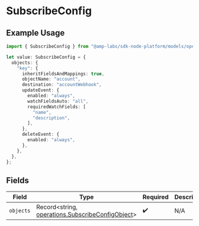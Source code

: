 # SubscribeConfig

## Example Usage

```typescript
import { SubscribeConfig } from "@amp-labs/sdk-node-platform/models/operations";

let value: SubscribeConfig = {
  objects: {
    "key": {
      inheritFieldsAndMappings: true,
      objectName: "account",
      destination: "accountWebhook",
      updateEvent: {
        enabled: "always",
        watchFieldsAuto: "all",
        requiredWatchFields: [
          "name",
          "description",
        ],
      },
      deleteEvent: {
        enabled: "always",
      },
    },
  },
};
```

## Fields

| Field                                                                                                | Type                                                                                                 | Required                                                                                             | Description                                                                                          |
| ---------------------------------------------------------------------------------------------------- | ---------------------------------------------------------------------------------------------------- | ---------------------------------------------------------------------------------------------------- | ---------------------------------------------------------------------------------------------------- |
| `objects`                                                                                            | Record<string, [operations.SubscribeConfigObject](../../models/operations/subscribeconfigobject.md)> | :heavy_check_mark:                                                                                   | N/A                                                                                                  |